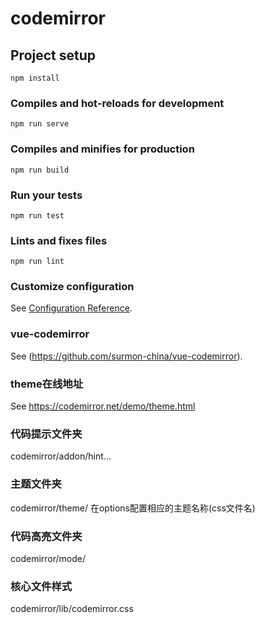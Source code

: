 # codemirror

## Project setup
```
npm install
```

### Compiles and hot-reloads for development
```
npm run serve
```

### Compiles and minifies for production
```
npm run build
```

### Run your tests
```
npm run test
```

### Lints and fixes files
```
npm run lint
```

### Customize configuration
See [Configuration Reference](https://cli.vuejs.org/config/).

### vue-codemirror
See (https://github.com/surmon-china/vue-codemirror).
### theme在线地址
See https://codemirror.net/demo/theme.html

### 代码提示文件夹
codemirror/addon/hint... 
### 主题文件夹
codemirror/theme/  在options配置相应的主题名称(css文件名)
### 代码高亮文件夹
codemirror/mode/
### 核心文件样式
codemirror/lib/codemirror.css

